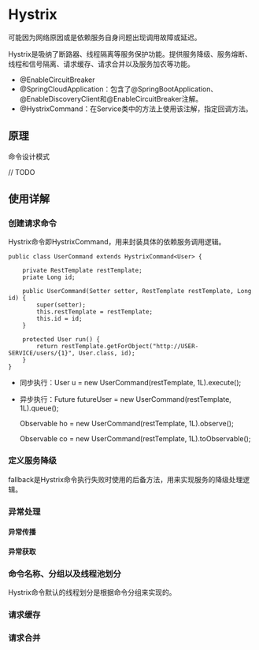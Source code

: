 # Hystrix

可能因为网络原因或是依赖服务自身问题出现调用故障或延迟。

Hystrix是吸纳了断路器、线程隔离等服务保护功能。提供服务降级、服务熔断、线程和信号隔离、请求缓存、请求合并以及服务加农等功能。

- @EnableCircuitBreaker
- @SpringCloudApplication：包含了@SpringBootApplication、@EnableDiscoveryClient和@EnableCircuitBreaker注解。
- @HystrixCommand：在Service类中的方法上使用该注解，指定回调方法。

## 原理

命令设计模式

// TODO

## 使用详解

### 创建请求命令

Hystrix命令即HystrixCommand，用来封装具体的依赖服务调用逻辑。

	public class UserCommand extends HystrixCommand<User> {

		private RestTemplate restTemplate;
		priate Long id;

		public UserCommand(Setter setter, RestTemplate restTemplate, Long id) {
			super(setter);
			this.restTemplate = restTemplate;
			this.id = id;
		}

		protected User run() {
			return restTemplate.getForObject("http://USER-SERVICE/users/{1}", User.class, id);
		}
	}

- 同步执行：User u = new UserCommand(restTemplate, 1L).execute();
- 异步执行：Future<User> futureUser = new UserCommand(restTemplate, 1L).queue();

	Observable<String> ho = new UserCommand(restTemplate, 1L).observe();

	Observable<String> co = new UserCommand(restTemplate, 1L).toObservable();

### 定义服务降级

fallback是Hystrix命令执行失败时使用的后备方法，用来实现服务的降级处理逻辑。

### 异常处理

#### 异常传播

#### 异常获取

### 命令名称、分组以及线程池划分

Hystrix命令默认的线程划分是根据命令分组来实现的。

### 请求缓存

### 请求合并

